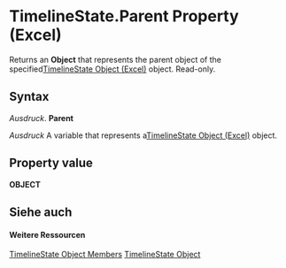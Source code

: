 
# TimelineState.Parent Property (Excel)

Returns an  **Object** that represents the parent object of the specified[TimelineState Object (Excel)](bb92fe09-3cce-8e10-3795-2b9089c27801.md) object. Read-only.


## Syntax

 _Ausdruck_. **Parent**

 _Ausdruck_ A variable that represents a[TimelineState Object (Excel)](bb92fe09-3cce-8e10-3795-2b9089c27801.md) object.


## Property value

 **OBJECT**


## Siehe auch


#### Weitere Ressourcen


[TimelineState Object Members](http://msdn.microsoft.com/library/6c21dcbb-b0a6-0f24-27f6-6aefafc5f6ec%28Office.15%29.aspx)
[TimelineState Object](bb92fe09-3cce-8e10-3795-2b9089c27801.md)